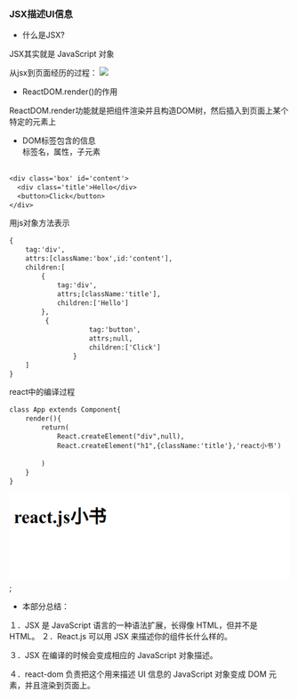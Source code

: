 ### JSX描述UI信息 

* 什么是JSX? 

JSX其实就是 JavaScript 对象

从jsx到页面经历的过程：
![](https://huzidaha.github.io/static/assets/img/posts/44B5EC06-EAEB-4BA2-B3DC-325703E4BA45.png)
 
* ReactDOM.render()的作用  

ReactDOM.render功能就是把组件渲染并且构造DOM树，然后插入到页面上某个特定的元素上

* DOM标签包含的信息  
标签名，属性，子元素
```

<div class='box' id='content'>
  <div class='title'>Hello</div>
  <button>Click</button>
</div>
```
用js对象方法表示
```angularjs
{
    tag:'div',
    attrs:[className:'box',id:'content'],
    children:[
        {
            tag:'div',
            attrs;[className:'title'],
            children:['Hello']
        },
         {
                    tag:'button',
                    attrs;null,
                    children:['Click']
                }
    ]
}
```

react中的编译过程
```angularjs
class App extends Component{
    render(){
        return(
            React.createElement("div",null),
            React.createElement("h1",{className:'title'},'react小书')
            
        )
    }
}
```
![](../images/jsx.png);
* 本部分总结：


１．JSX 是 JavaScript 语言的一种语法扩展，长得像 HTML，但并不是 HTML。
２．React.js 可以用 JSX 来描述你的组件长什么样的。

３．JSX 在编译的时候会变成相应的 JavaScript 对象描述。　

４．react-dom 负责把这个用来描述 UI 信息的 JavaScript 对象变成 DOM 元素，并且渲染到页面上。
